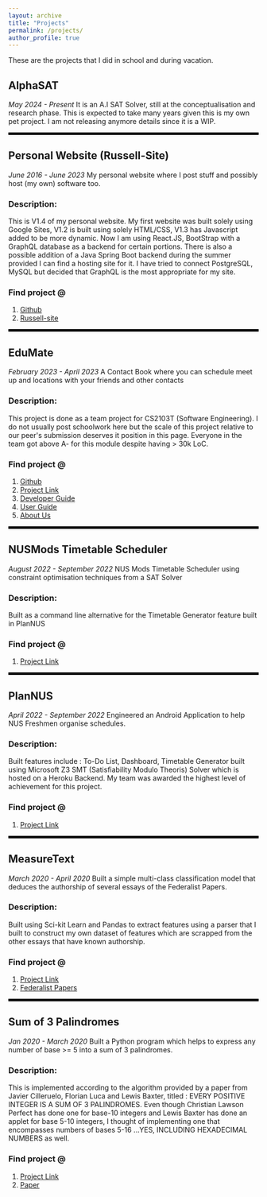 ```yaml
---
layout: archive
title: "Projects"
permalink: /projects/
author_profile: true
---
```


These are the projects that I did in school and during vacation.

## AlphaSAT
*May 2024 - Present*
It is an A.I SAT Solver, still at the conceptualisation and research phase. This is expected to take many years given this is my own pet project. I am not releasing anymore details since it is a WIP.

<hr style="border: 2px solid black;">

## Personal Website (Russell-Site)
*June 2016 - June 2023*
My personal website where I post stuff and possibly host (my own) software too.
### Description:
This is V1.4 of my personal website. My first website was built solely using Google Sites, V1.2 is built using solely HTML/CSS, V1.3 has Javascript added to be more dynamic. Now I am using React.JS, BootStrap with a GraphQL database as a backend for certain portions. There is also a possible addition of a Java Spring Boot backend during the summer provided I can find a hosting site for it. I have tried to connect PostgreSQL, MySQL but decided that GraphQL is the most appropriate for my site.

### Find project @
1. [Github](https://github.com/russelltankaimin/russelltankaimin)
2. [Russell-site](https://russelltankaimin.github.io/russelltankaimin/)

<hr style="border: 2px solid black;">

## EduMate
*February 2023 - April 2023*
A Contact Book where you can schedule meet up and locations with your friends and other contacts
### Description:
This project is done as a team project for CS2103T (Software Engineering). I do not usually post schoolwork here but the scale of this project relative to our peer's submission deserves it position in this page. Everyone in the team got above A- for this module despite having > 30k LoC.

### Find project @
1. [Github](https://github.com/AY2223S2-CS2103T-W14-2/tp)
2. [Project Link](https://ay2223s2-cs2103t-w14-2.github.io/tp/)
3. [Developer Guide](https://ay2223s2-cs2103t-w14-2.github.io/tp/DeveloperGuide.html)
4. [User Guide](https://ay2223s2-cs2103t-w14-2.github.io/tp/UserGuide.html)
5. [About Us](https://ay2223s2-cs2103t-w14-2.github.io/tp/AboutUs.html)


<hr style="border: 2px solid black;">

## NUSMods Timetable Scheduler
*August 2022 - September 2022*
NUS Mods Timetable Scheduler using constraint optimisation techniques from a SAT Solver
### Description:
Built as a command line alternative for the Timetable Generator feature built in PlanNUS

### Find project @
1. [Project Link](https://github.com/russelltankaimin/TimeTable-Scheduler)

<hr style="border: 2px solid black;">

## PlanNUS
*April 2022 - September 2022*
Engineered an Android Application to help NUS Freshmen organise schedules.
### Description:
Built features include : To-Do List, Dashboard, Timetable Generator built using Microsoft Z3 SMT (Satisfiability Modulo Theoris) Solver which is hosted on a Heroku Backend. My team was awarded the highest level of achievement for this project.

### Find project @
1. [Project Link](https://github.com/russelltankaimin/TheGrumpyNUSFreshman)

<hr style="border: 2px solid black;">

## MeasureText
*March 2020 - April 2020*
Built a simple multi-class classification model that deduces the authorship of several essays of the Federalist Papers.
### Description:
Built using Sci-kit Learn and Pandas to extract features using a parser that I built to construct my own dataset of features which are scrapped from the other essays that have known authorship.

### Find project @
1. [Project Link](https://github.com/russelltankaimin/MeasureText)
2. [Federalist Papers](https://avalon.law.yale.edu/subject_menus/fed.asp)

<hr style="border: 2px solid black;">

## Sum of 3 Palindromes
*Jan 2020 - March 2020*
Built a Python program which helps to express any number of base >= 5 into a sum of 3 palindromes.
### Description:
This is implemented according to the algorithm provided by a paper from Javier Cilleruelo, Florian Luca and Lewis Baxter, titled : EVERY POSITIVE INTEGER IS A SUM OF 3 PALINDROMES. Even though Christian Lawson Perfect has done one for base-10 integers and Lewis Baxter has done an applet for base 5-10 integers, I thought of implementing one that encompasses numbers of bases 5-16 ...YES, INCLUDING HEXADECIMAL NUMBERS as well.

### Find project @
1. [Project Link](https://github.com/russelltankaimin/sumof3Palindromes)
2. [Paper](https://arxiv.org/abs/1602.06208)


